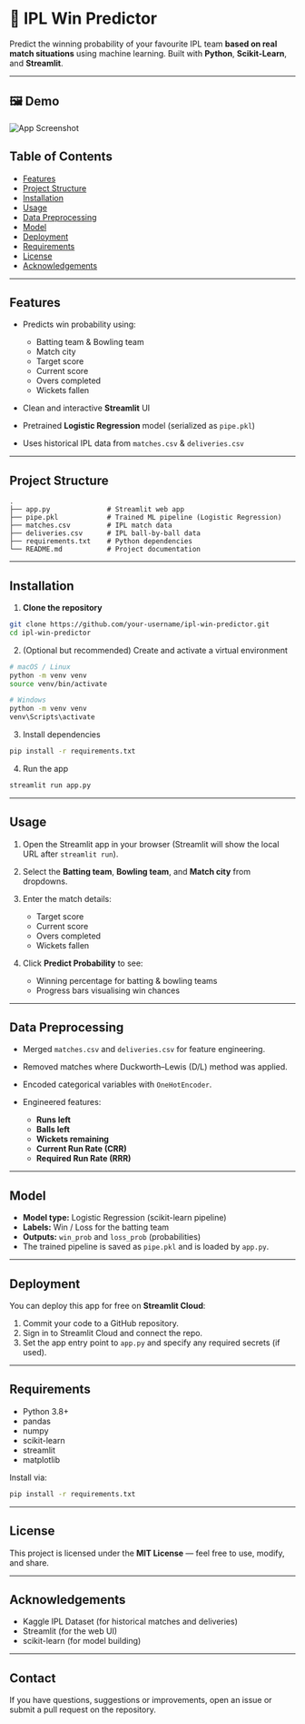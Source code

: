 # 🏏 IPL Win Predictor

Predict the winning probability of your favourite IPL team **based on real match situations** using machine learning. Built with **Python**, **Scikit‑Learn**, and **Streamlit**.

---

## 🖼 Demo

![App Screenshot](https://drive.google.com/uc?export=view&id=1iIE0BAOb7c7qKuiqZMQUeBk-1vdqSXjf)


## Table of Contents

* [Features](#features)
* [Project Structure](#project-structure)
* [Installation](#installation)
* [Usage](#usage)
* [Data Preprocessing](#data-preprocessing)
* [Model](#model)
* [Deployment](#deployment)
* [Requirements](#requirements)
* [License](#license)
* [Acknowledgements](#acknowledgements)

---

## Features

* Predicts win probability using:

  * Batting team & Bowling team
  * Match city
  * Target score
  * Current score
  * Overs completed
  * Wickets fallen
* Clean and interactive **Streamlit** UI
* Pretrained **Logistic Regression** model (serialized as `pipe.pkl`)
* Uses historical IPL data from `matches.csv` & `deliveries.csv`

---

## Project Structure

```
.
├── app.py              # Streamlit web app
├── pipe.pkl            # Trained ML pipeline (Logistic Regression)
├── matches.csv         # IPL match data
├── deliveries.csv      # IPL ball-by-ball data
├── requirements.txt    # Python dependencies
└── README.md           # Project documentation
```

---

## Installation

1. **Clone the repository**

```bash
git clone https://github.com/your-username/ipl-win-predictor.git
cd ipl-win-predictor
```

2. (Optional but recommended) Create and activate a virtual environment

```bash
# macOS / Linux
python -m venv venv
source venv/bin/activate

# Windows
python -m venv venv
venv\Scripts\activate
```

3. Install dependencies

```bash
pip install -r requirements.txt
```

4. Run the app

```bash
streamlit run app.py
```

---

## Usage

1. Open the Streamlit app in your browser (Streamlit will show the local URL after `streamlit run`).
2. Select the **Batting team**, **Bowling team**, and **Match city** from dropdowns.
3. Enter the match details:

   * Target score
   * Current score
   * Overs completed
   * Wickets fallen
4. Click **Predict Probability** to see:

   * Winning percentage for batting & bowling teams
   * Progress bars visualising win chances

---

## Data Preprocessing

* Merged `matches.csv` and `deliveries.csv` for feature engineering.
* Removed matches where Duckworth–Lewis (D/L) method was applied.
* Encoded categorical variables with `OneHotEncoder`.
* Engineered features:

  * **Runs left**
  * **Balls left**
  * **Wickets remaining**
  * **Current Run Rate (CRR)**
  * **Required Run Rate (RRR)**

---

## Model

* **Model type:** Logistic Regression (scikit-learn pipeline)
* **Labels:** Win / Loss for the batting team
* **Outputs:** `win_prob` and `loss_prob` (probabilities)
* The trained pipeline is saved as `pipe.pkl` and is loaded by `app.py`.

---

## Deployment

You can deploy this app for free on **Streamlit Cloud**:

1. Commit your code to a GitHub repository.
2. Sign in to Streamlit Cloud and connect the repo.
3. Set the app entry point to `app.py` and specify any required secrets (if used).

---

## Requirements

* Python 3.8+
* pandas
* numpy
* scikit-learn
* streamlit
* matplotlib

Install via:

```bash
pip install -r requirements.txt
```

---

## License

This project is licensed under the **MIT License** — feel free to use, modify, and share.

---

## Acknowledgements

* Kaggle IPL Dataset (for historical matches and deliveries)
* Streamlit (for the web UI)
* scikit-learn (for model building)

---

## Contact

If you have questions, suggestions or improvements, open an issue or submit a pull request on the repository.

